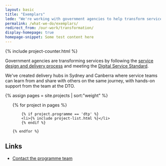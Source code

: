 ```yaml
---
layout: basic
title: "Exemplars"
lede: "We're working with government agencies to help transform services."
permalink: /what-we-do/exemplars/
redirect_from: /our-work/transformation/
display-homepage: true
homepage-snippet: Some test content here
---
```


{% include project-counter.html %}

  <p>Government agencies are transforming services by following the <a href="{{ site.baseurl }}/standard/service-design-and-delivery-process/">service design and delivery process</a> and meeting the <a href="{{ site.baseurl }}/standard/">Digital Service Standard</a>.</p>

  <p>We've created delivery hubs in Sydney and Canberra where service teams can learn from and share with others on the same journey, with hands-on support from the team at the DTO.</p>

  {% assign pages = site.projects | sort:"weight"  %}
  <ul class="project-list dtp">
    {% for project in pages %}

    	{% if project.programme == 'dtp' %}
    	<li>{% include project-list.html %}</li>
    	{% endif %}

    {% endfor %}
  </ul>

  <section class="links">
    <h2>Links</h2>
    <ul class="links">
      <li><a href="{{ site.baseurl }}/contact">Contact the programme team</a></li>
    </ul>
  </section>
  
